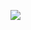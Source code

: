 ![](https://img.shields.io/badge/javascript%20-%23323330.svg?&style=for-the-badge&logo=javascript&logoColor=%23F7DF1E)

